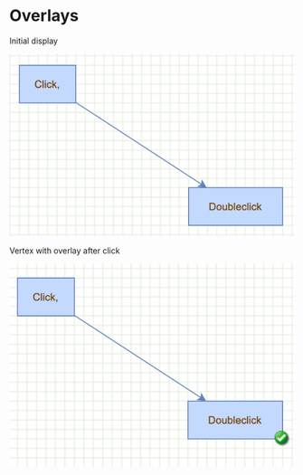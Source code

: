 # Overlays

Initial display

![Initial display](../images/examples/overlays/overlays-1.png "Initial display")

Vertex with overlay after click

![Vertex with overlay](../images/examples/overlays/overlays-2.png "Vertex with overlay")
